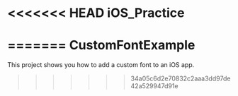 <<<<<<< HEAD
iOS_Practice
============
=======
CustomFontExample
=================

This project shows you how to add a custom font to an iOS app.
>>>>>>> 34a05c6d2e70832c2aaa3dd97de42a529947d91e
